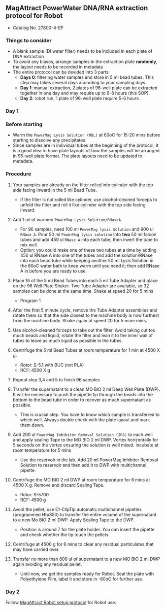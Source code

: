 ## MagAttract PowerWater DNA/RNA extraction protocol for Robot
* Catalog No. 27800-4-EP

### Things to consider
* A blank sample (DI water filter) needs to be included in each plate of DNA extraction
* To avoid any biases, arrange samples in the extraction plate **randomly**, the layout needs to be recorded in metadata
* The entire protocol can be devided into 3 parts:
    * **Days 0**: filtering water samples and store in 5 ml bead tubes. This step may takes several days according to your sampling days.
    * **Day 1**: manual extraction, 2 plates of 96-well plate can be extracted together in one day and may require up to 6-8 hours (this SOP).
    * **Day 2**: robot run, 1 plate of 96-well plate require 5-6 hours.

### Day 1
### Before starting
*	Warm the `PowerMag Lysis Solution (MBL)` at 60oC for 15-20 mins before starting to dissolve any precipitates.
*	Since samples are in individual tubes at the beginning of the protocol, it is a good idea to have plate layouts of how the samples will be arranged in 96-well plate format. The plate layouts need to be updated to metadata.

### Procedure
1.	Your samples are already on the filter rolled into cylinder with the top side facing inward in the 5 ml Bead Tube.
    *	If the filter is not rolled like cylinder, use alcohol-cleaned forceps to unfold the filter and roll it like cylinder with the top side facing inward. 

2.	Add 1 ml of warmed `PowerMag Lysis Solution/RNaseA`.
    *	For 96 samples, need 100 ml `PowerMag lysis Solution` and 900 ul `RNase A`. Pour 50 ml `PowerMag lysis solution` into **two** 50 ml falcon tubes and add 450 ul `RNase A` into each tube, then invert the tube to mix well. 
    *	Option: you could make one of these two tubes at a time by adding 450 ul RNase A into one of the tubes and add the solution/RNase into each bead tube while keeping another 50 ml Lysis Solution in the 60oC water bath to keep warm until you need it; then add RNase A in before you are ready to use.

3.	Place 16 of the 5 ml Bead Tubes into each 5 ml Tube Adapter and place on the 96 Well Plate Shaker.  Two Tube Adapter are available, so 32 samples can be done at the same time. Shake at speed 20 for 5 mins
    *	Program 1

4.	After the first 5 minute cycle, remove the Tube Adapter assemblies and rotate them so that the side closest to the machine body is now furthest from the machine body. Shake again at speed 20 for 5 more mins.

5.	Use alcohol-cleaned forceps to take out the filter. Avoid taking out too much beads and liquid, rotate the filter and lean it to the inner wall of tubes to leave as much liquid as possible in the tubes. 

6.	Centrifuge the 5 ml Bead Tubes at room temperature for 1 min at 4500 X g. 
    *	Rotor: S-5.1 with BUC (not PLA)
    *	RCF: 4500 X g

7.	Repeat step 3,4 and 5 to finish 96 samples

8.	Transfer the supernatant to a clean MO BIO 2 ml Deep Well Plate (DWP). It will be necessary to push the pipette tip through the beads into the bottom to the bead tube in order to recover as much supernatant as possible.
    *	This is crucial step. You have to know which sample is transferred to which well.  Always double check with the plate layout and mark them down.

9.  Add 200 ul `PowerMag Inhibitor Removal Solution (IRS)` to each well and apply sealing Tape to the MO BIO 2 ml DWP. Vortex horizontally for 5 seconds on the vortex ensuring the solution is well mixed. Incubate at room temperature for 5 mins
    *	Use the reservoir in the lab.  Add 20 ml PowerMag Inhibitor Removal Solution to reservoir and then add it to DWP with multichannel pipette.

10. Centrifuge the MO BIO 2 ml DWP at room temperature for 6 mins at 4500 X g. Remove and discard Sealing Tape.
    * Rotor: S-5700
    * RCF: 4500 g

11. Avoid the pellet, use E1-ClipTip automatic multichannel pipettes (programmed Htp850) to transfer the entire volume of the supernatant to a new Mo BIO 2 ml DWP. Apply Sealing Tape to the DWP. 
    *	Position is around 7 for the plate holder. You can insert the pipette and check whether the tip touch the pellets

12. Centrifuge at 4500 g for 6 mins to clear any residual particulates that may have carried over.

13. Transfer no more than 800 ul of supernatant to a new MO BIO 2 ml DWP again avoiding any residual pellet.
    * Until now, we get the samples ready for Robot. Seal the plate with Polyethylene Film, label it and store in -80oC for further use.

### Day 2
Follow [MagAttract Robot setup protocol](https://github.com/germs-lab/SOPs/blob/fef614f1888320dab76877186d03215bdfc58ad4/DNA_SOPs/SOP_MagAttract_robot_setup_for_DNA_extraction.md) for Robot use. 
